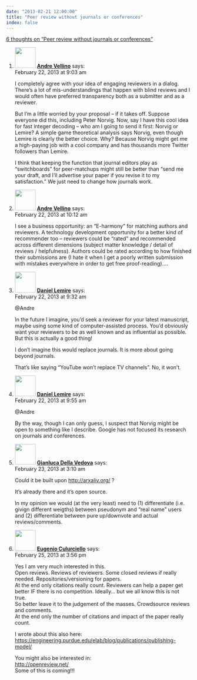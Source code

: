 ```yaml
---
date: "2013-02-21 12:00:00"
title: "Peer review without journals or conferences"
index: false
---
```


[6 thoughts on &ldquo;Peer review without journals or conferences&rdquo;](/lemire/blog/2013/02-21-peer-review-without-journals-or-conferences)

<ol class="comment-list">
<li id="comment-72966" class="comment even thread-even depth-1">
<div class="comment-author vcard">
<img alt src="https://secure.gravatar.com/avatar/8e2e3a01bf33747391457d97e0df832b?s=56&#038;d=mm&#038;r=g" srcset="https://secure.gravatar.com/avatar/8e2e3a01bf33747391457d97e0df832b?s=112&#038;d=mm&#038;r=g 2x" class="avatar avatar-56 photo" height="56" width="56" decoding="async" /> <b class="fn"><a href="https://synthese.wordpress.com/" class="url" rel="ugc external nofollow">Andre Vellino</a></b> <span class="says">says:</span> </div>
<div class="comment-metadata"><time datetime="2013-02-22T09:03:57+00:00">February 22, 2013 at 9:03 am</time></a> </div>
<div class="comment-content">
<p>I completely agree with your idea of engaging reviewers in a dialog. There&rsquo;s a lot of mis-understandings that happen with blind reviews and I would often have preferred transparency both as a submitter and as a reviewer.</p>
<p>But I&rsquo;m a little worried by your proposal &#8211; if it takes off. Suppose everyone did this, including Peter Norvig. Now, say I have this cool idea for fast integer decoding &#8211; who am I going to send it first: Norvig or Lemire? A simple game theoretical analysis says Norvig, even though Lemire is clearly the better choice. Why? Because Norvig might get me a high-paying job with a cool company and has thousands more Twitter followers than Lemire. </p>
<p>I think that keeping the function that journal editors play as &ldquo;switchboards&rdquo; for peer-matchups might still be better than &ldquo;send me your draft, and I&rsquo;ll advertise your paper if you revise it to my satisfaction.&rdquo; We just need to change how journals work.</p>
</div>
</li>
<li id="comment-72975" class="comment odd alt thread-odd thread-alt depth-1">
<div class="comment-author vcard">
<img alt src="https://secure.gravatar.com/avatar/8e2e3a01bf33747391457d97e0df832b?s=56&#038;d=mm&#038;r=g" srcset="https://secure.gravatar.com/avatar/8e2e3a01bf33747391457d97e0df832b?s=112&#038;d=mm&#038;r=g 2x" class="avatar avatar-56 photo" height="56" width="56" decoding="async" /> <b class="fn"><a href="https://synthese.wordpress.com/" class="url" rel="ugc external nofollow">Andre Vellino</a></b> <span class="says">says:</span> </div>
<div class="comment-metadata"><time datetime="2013-02-22T10:12:26+00:00">February 22, 2013 at 10:12 am</time></a> </div>
<div class="comment-content">
<p>I see a business opportunity: an &ldquo;E-harmony&rdquo; for matching authors and reviewers. A technology development opportunity for a better kind of recommender too &#8211; reviewers could be &ldquo;rated&rdquo; and recommended across different dimensions (subject matter knowledge / detail of reviews / helpfulness). Authors could be rated according to how finished their submissions are (I hate it when I get a poorly written submission with mistakes everywhere in order to get free proof-reading)&#8230;.</p>
</div>
</li>
<li id="comment-72969" class="comment byuser comment-author-lemire bypostauthor even thread-even depth-1">
<div class="comment-author vcard">
<img alt src="https://secure.gravatar.com/avatar/2ca999bef9535950f5b84281a4dab006?s=56&#038;d=mm&#038;r=g" srcset="https://secure.gravatar.com/avatar/2ca999bef9535950f5b84281a4dab006?s=112&#038;d=mm&#038;r=g 2x" class="avatar avatar-56 photo" height="56" width="56" loading="lazy" decoding="async" /> <b class="fn"><a href="https://lemire.me/en/" class="url" rel="ugc">Daniel Lemire</a></b> <span class="says">says:</span> </div>
<div class="comment-metadata"><time datetime="2013-02-22T09:32:27+00:00">February 22, 2013 at 9:32 am</time></a> </div>
<div class="comment-content">
<p>@Andre</p>
<p>In the future I imagine, you&rsquo;d seek a reviewer for your latest manuscript, maybe using some kind of computer-assisted process. You&rsquo;d obviously want your reviewers to be as well known and as influential as possible. But this is actually a good thing! </p>
<p>I don&rsquo;t imagine this would replace journals. It is more about going beyond journals.</p>
<p>That&rsquo;s like saying &ldquo;YouTube won&rsquo;t replace TV channels&rdquo;. No, it won&rsquo;t.</p>
</div>
</li>
<li id="comment-72973" class="comment byuser comment-author-lemire bypostauthor odd alt thread-odd thread-alt depth-1">
<div class="comment-author vcard">
<img alt src="https://secure.gravatar.com/avatar/2ca999bef9535950f5b84281a4dab006?s=56&#038;d=mm&#038;r=g" srcset="https://secure.gravatar.com/avatar/2ca999bef9535950f5b84281a4dab006?s=112&#038;d=mm&#038;r=g 2x" class="avatar avatar-56 photo" height="56" width="56" loading="lazy" decoding="async" /> <b class="fn"><a href="https://lemire.me/en/" class="url" rel="ugc">Daniel Lemire</a></b> <span class="says">says:</span> </div>
<div class="comment-metadata"><time datetime="2013-02-22T09:55:40+00:00">February 22, 2013 at 9:55 am</time></a> </div>
<div class="comment-content">
<p>@Andre</p>
<p>By the way, though I can only guess, I suspect that Norvig might be open to something like I describe. Google has not focused its research on journals and conferences.</p>
</div>
</li>
<li id="comment-73051" class="comment even thread-even depth-1">
<div class="comment-author vcard">
<img alt src="https://secure.gravatar.com/avatar/c62da1cd823176961c14bab1a5430c78?s=56&#038;d=mm&#038;r=g" srcset="https://secure.gravatar.com/avatar/c62da1cd823176961c14bab1a5430c78?s=112&#038;d=mm&#038;r=g 2x" class="avatar avatar-56 photo" height="56" width="56" loading="lazy" decoding="async" /> <b class="fn"><a href="http://gianluca.dellavedova.org" class="url" rel="ugc external nofollow">Gianluca Della Vedova</a></b> <span class="says">says:</span> </div>
<div class="comment-metadata"><time datetime="2013-02-23T03:10:19+00:00">February 23, 2013 at 3:10 am</time></a> </div>
<div class="comment-content">
<p>Could it be built upon <a href="http://arxaliv.org/" rel="nofollow ugc">http://arxaliv.org/</a> ?</p>
<p>It&rsquo;s already there and it&rsquo;s open source.</p>
<p>In my opinion we would (at the very least) need to (1) differentiate (i.e. givign different weigths) between pseudonym and &ldquo;real name&rdquo; users and (2) differentiate between pure up/downvote and actual reviews/comments.</p>
</div>
</li>
<li id="comment-73298" class="comment odd alt thread-odd thread-alt depth-1">
<div class="comment-author vcard">
<img alt src="https://secure.gravatar.com/avatar/0625172cc0f80807b2577382698fbb7b?s=56&#038;d=mm&#038;r=g" srcset="https://secure.gravatar.com/avatar/0625172cc0f80807b2577382698fbb7b?s=112&#038;d=mm&#038;r=g 2x" class="avatar avatar-56 photo" height="56" width="56" loading="lazy" decoding="async" /> <b class="fn"><a href="https://engineering.purdue.edu/elab/" class="url" rel="ugc external nofollow">Eugenio Culurciello</a></b> <span class="says">says:</span> </div>
<div class="comment-metadata"><time datetime="2013-02-25T15:56:02+00:00">February 25, 2013 at 3:56 pm</time></a> </div>
<div class="comment-content">
<p>Yes I am very much interested in this.<br/>
Open reviews. Reviews of reviewers. Some closed reviews if really needed. Repositories/versioning for papers.<br/>
At the end only citations really count. Reviewers can help a paper get better IF there is no competition. Ideally&#8230; but we all know this is not true.<br/>
So better leave it to the judgement of the masses. Crowdsource reviews and comments.<br/>
At the end only the number of citations and impact of the paper really count.</p>
<p>I wrote about this also here:<br/>
<a href="https://engineering.purdue.edu/elab/blog/publications/publishing-model/" rel="nofollow ugc">https://engineering.purdue.edu/elab/blog/publications/publishing-model/</a></p>
<p>You might also be interested in:<br/>
<a href="https://openreview.net/" rel="nofollow ugc">http://openreview.net/</a><br/>
Some of this is coming!!!</p>
</div>
</li>
</ol>
